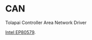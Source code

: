 # CAN
Tolapai Controller Area Network Driver

[Intel EP80579]([https://pages.github.com/](https://www.intel.com/content/www/us/en/products/sku/34311/intel-ep80579-integrated-processor-with-intel-quickassist-technology-1200-mhz/specifications.html)).
